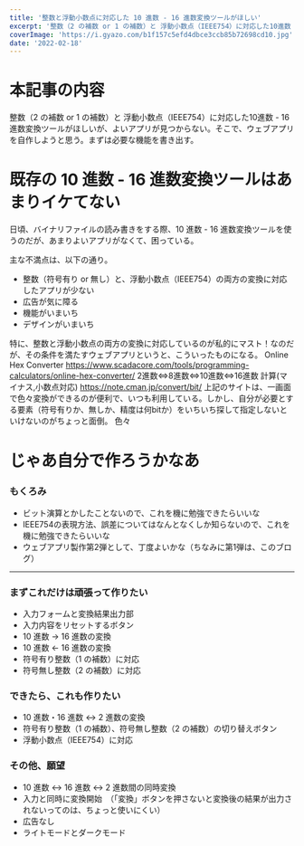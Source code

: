 ```yaml
---
title: '整数と浮動小数点に対応した 10 進数 - 16 進数変換ツールがほしい'
excerpt: '整数（2 の補数 or 1 の補数）と 浮動小数点（IEEE754）に対応した10進数 - 16進数変換ツールがほしいが、よいアプリが見つからない。そこで、ウェブアプリを自作しようと思う。まずは必要な機能を書き出す。'
coverImage: 'https://i.gyazo.com/b1f157c5efd4dbce3ccb85b72698cd10.jpg'
date: '2022-02-18'
---
```


# 本記事の内容

整数（2 の補数 or 1 の補数）と 浮動小数点（IEEE754）に対応した10進数 - 16進数変換ツールがほしいが、よいアプリが見つからない。そこで、ウェブアプリを自作しようと思う。まずは必要な機能を書き出す。


# 既存の 10 進数 - 16 進数変換ツールはあまりイケてない


日頃、バイナリファイルの読み書きをする際、10 進数 - 16 進数変換ツールを使うのだが、あまりよいアプリがなくて、困っている。


主な不満点は、以下の通り。

- 整数（符号有り or 無し）と、浮動小数点（IEEE754）の両方の変換に対応したアプリが少ない
- 広告が気に障る
- 機能がいまいち
- デザインがいまいち


特に、整数と浮動小数点の両方の変換に対応しているのが私的にマスト！なのだが、その条件を満たすウェブアプリというと、こういったものになる。
Online Hex Converter
https://www.scadacore.com/tools/programming-calculators/online-hex-converter/
2進数⇔8進数⇔10進数⇔16進数 計算(マイナス,小数点対応)
https://note.cman.jp/convert/bit/
上記のサイトは、一画面で色々変換ができるのが便利で、いつも利用している。しかし、自分が必要とする要素（符号有りか、無しか、精度は何bitか）をいちいち探して指定しないといけないのがちょっと面倒。
色々


# じゃあ自分で作ろうかなあ

### もくろみ
- ビット演算とかしたことないので、これを機に勉強できたらいいな
- IEEE754の表現方法、誤差についてはなんとなくしか知らないので、これを機に勉強できたらいいな
- ウェブアプリ製作第2弾として、丁度よいかな（ちなみに第1弾は、このブログ）
-----
### まずこれだけは頑張って作りたい
- 入力フォームと変換結果出力部
- 入力内容をリセットするボタン
- 10 進数 -> 16 進数の変換
- 10 進数 <- 16 進数の変換
- 符号有り整数（1 の補数）に対応
- 符号無し整数（2 の補数）に対応

### できたら、これも作りたい
- 10 進数・16 進数 <-> 2 進数の変換
- 符号有り整数（1 の補数）、符号無し整数（2 の補数）の切り替えボタン
- 浮動小数点（IEEE754）に対応

### その他、願望
- 10 進数 <-> 16 進数 <-> 2 進数間の同時変換
- 入力と同時に変換開始　（「変換」ボタンを押さないと変換後の結果が出力されないってのは、ちょっと使いにくい）
- 広告なし
- ライトモードとダークモード
